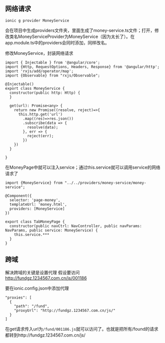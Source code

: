 ## 网络请求

```
ionic g provider MoneyService
```

会在项目中生成providers文件夹，里面生成了money-service.ts文件；打开，修改类名MoneyServiceProvider为MoneyService（因为太长了）。在app.module.ts中的providers会同时添加，同样改名。

修改MoneyService，封装网络请求

```
import { Injectable } from '@angular/core';
import {Http, RequestOptions, Headers, Response} from '@angular/http';
import 'rxjs/add/operator/map';
import {Observable} from "rxjs/Observable";

@Injectable()
export class MoneyService {
  constructor(public http: Http) {
  }

  get(url): Promise<any> {
    return new Promise((resolve, reject)=>{
      this.http.get('url')
        .map((res)=>res.json())
        .subscribe(data => {
          resolve(data);
        }, err => {
          reject(err);
        })
    })
  }

}

```

在MoneyPage中就可以注入service；通过this.service就可以调用service的网络请求了

```
import {MoneyService} from "../../providers/money-service/money-service";

@Component({
  selector: 'page-money',
  templateUrl: 'money.html',
  providers: [MoneyService]
})

export class TabMoneyPage {
  constructor(public navCtrl: NavController, public navParams: NavParams, public service: MoneyService) {
    this.service.***
  }
}
```

## 跨域
解决跨域的关键是设置代理
假设要访问
http://fundgz.1234567.com.cn/js/001186

要在ionic.config.json中添加代理

```
"proxies": [
  {
    "path": "/fund",
    "proxyUrl": "http://fundgz.1234567.com.cn/js/"
  }
]
```

在get请求传入url为`/fund/001186.js`就可以访问了。也就是把所有/found的请求都转到http://fundgz.1234567.com.cn/js/

